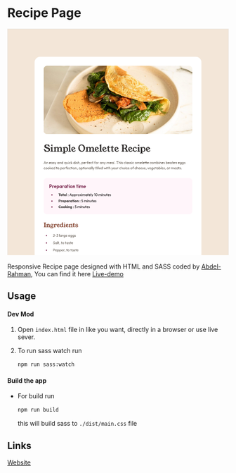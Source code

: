 # Recipe Page

![Screenshot](/docs/screenshots/Screenshot.png)

Responsive Recipe page designed with HTML and SASS coded by [Abdel-Rahman](https://github.com/abdelrahman-mh), You can find it here [Live-demo](https://abdelrahman-mh.github.io/recipe-page/)

## Usage

#### Dev Mod

1. Open `index.html` file in like you want, directly in a browser or use live sever.

1. To run sass watch run

   ```bash
   npm run sass:watch
   ```

#### Build the app

- For build run 

    ```bash
    npm run build
    ```
    this will build sass to `./dist/main.css` file



## Links
[Website](https://abdelrahman-mh.github.io/recipe-page/)